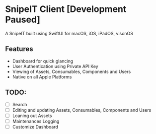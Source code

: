 # SnipeIT Client [Development Paused]

A SnipeIT built using SwiftUI for macOS, iOS, iPadOS, visonOS 

## Features
- Dashboard for quick glancing
- User Authentication using Private API Key
- Viewing of Assets, Consumables, Components and Users
- Native on all Apple Platforms


## TODO:
- [ ] Search
- [ ] Editing and updating Assets, Consumables, Components and Users
- [ ] Loaning out Assets
- [ ] Maintenances Logging
- [ ] Customize Dashboard
